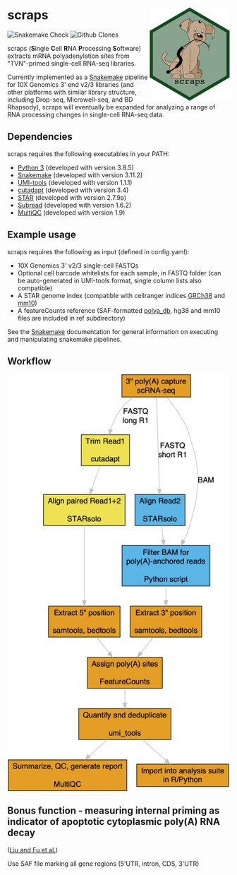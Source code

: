 # scraps <img src="man/figures/logo.png" align="right">

<!-- badges: start -->
![Snakemake Check](https://github.com/rnabioco/scraps/actions/workflows/snakemake_run.yml/badge.svg)
![Github Clones](https://img.shields.io/badge/dynamic/json.svg?label=Downloads&url=https://raw.githubusercontent.com/raysinensis/clone_counts_public/main/scraps.json&query=downloads&colorB=brightgreen)
<!-- badges: end -->

scraps (**S**ingle **C**ell **R**NA **P**rocessing **S**oftware) extracts
mRNA polyadenylation sites from "TVN"-primed single-cell RNA-seq libraries.

Currently implemented as a <a href="https://snakemake.readthedocs.io/en/stable/">Snakemake</a> pipeline for 
10X Genomics 3' end v2/3 libraries (and other platforms with similar library structure, including Drop-seq, 
Microwell-seq, and BD Rhapsody), scraps will eventually be expanded for analyzing a range of RNA processing 
changes in single-cell RNA-seq data.

## Dependencies

scraps requires the following executables in your PATH:

  - <a href="https://www.python.org">Python 3</a> (developed with version 3.8.5)
  - <a href="https://bitbucket.org/snakemake/snakemake/src/master/">Snakemake</a> (developed with version 3.11.2)
  - <a href="https://github.com/CGATOxford/UMI-tools">UMI-tools</a> (developed with version 1.1.1)
  - <a href="https://cutadapt.readthedocs.io">cutadapt</a> (developed with version 3.4)
  - <a href="https://github.com/alexdobin/STAR">STAR</a> (developed with version 2.7.9a)
  - <a href="http://subread.sourceforge.net">Subread</a> (developed with version 1.6.2)
  - <a href="https://multiqc.info">MultiQC</a> (developed with version 1.9)

## Example usage

scraps requires the following as input (defined in config.yaml):

  - 10X Genomics 3' v2/3 single-cell FASTQs 
  - Optional cell barcode whitelists for each sample, in FASTQ folder  (can be auto-generated in UMI-tools format, single column lists also compatible)
  - A STAR genome index (compatible with cellranger indices <a href="https://cf.10xgenomics.com/supp/cell-exp/refdata-gex-GRCh38-2020-A.tar.gz">GRCh38</a> and <a href="https://cf.10xgenomics.com/supp/cell-exp/refdata-gex-mm10-2020-A.tar.gz">mm10</a>)
  - A featureCounts reference (SAF-formatted <a href="http://exon.umdnj.edu/polya_db/">polya_db</a>, hg38 and mm10 files are included in ref subdirectory)

See the <a href="https://snakemake.readthedocs.io/en/stable/">Snakemake</a> documentation
for general information on executing and manipulating snakemake pipelines.

## Workflow
![workflow](inst/flow.png)

## Bonus function - measuring internal priming as indicator of apoptotic cytoplasmic poly(A) RNA decay 

([Liu and Fu et al.](https://www.sciencedirect.com/science/article/pii/S0092867418305105))

Use SAF file marking all gene regions (5'UTR, intron, CDS, 3'UTR)
